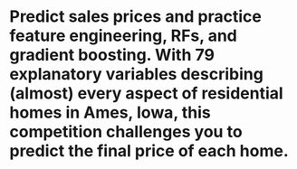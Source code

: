 # Predict sales prices and practice feature engineering, RFs, and gradient boosting. With 79 explanatory variables describing (almost) every aspect of residential homes in Ames, Iowa, this competition challenges you to predict the final price of each home.
